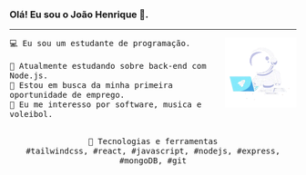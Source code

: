 ### Olá! Eu sou o João Henrique 👋.
---
<p>
   <img src="https://github.com/jhenriquem/jhenriquem/blob/main/astro.png" align="right" width="25%"/>
<samp>
    💻 Eu sou um estudante de programação.
    <br>
    <br>🔹 Atualmente estudando sobre back-end com Node.js.
    <br>🔹 Estou em busca da minha primeira oportunidade de emprego.
    <br>🔹 Eu me interesso por software, musica e voleibol.
    </samp>
   <br>
  <br>
  <p align="center">
    <samp>
      🔭 Tecnologias e ferramentas <br>
       #tailwindcss, #react, #javascript, #nodejs, #express, #mongoDB, #git
     </samp>
    <br>
  </p>

  </p>

